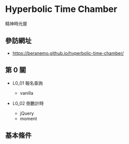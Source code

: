 # Hyperbolic Time Chamber

精神時光屋

## 參訪網址

* https://beranemo.github.io/hyperbolic-time-chamber/


## 第 0 關

- L0_01 報名查詢
  - vanilla
  
- L0_02 倒數計時
  - jQuery
  - moment


## 基本條件

